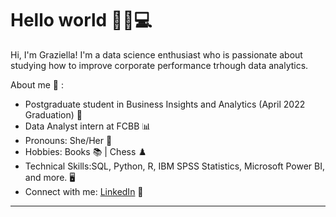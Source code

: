 # Hello world 👋👩💻

Hi, I'm Graziella! I'm a data science enthusiast who is passionate about studying how to improve corporate performance trhough data analytics.

About me :cake: :
- Postgraduate student in Business Insights and Analytics (April 2022 Graduation) :star2:
- Data Analyst intern at FCBB :bar_chart:
- Pronouns: She/Her :woman:
- Hobbies: Books :books: | Chess :chess_pawn:
- Technical Skills:SQL, Python, R, IBM SPSS Statistics, Microsoft Power BI, and more. 🖥️
- Connect with me: <a href="https://www.linkedin.com/in/grazielladall/">LinkedIn</a> 💼

------------------------------------------------------------------------------------------------------	



<!---
grazielladall/grazielladall is a ✨ special ✨ repository because its `README.md` (this file) appears on your GitHub profile.
You can click the Preview link to take a look at your changes.
--->
